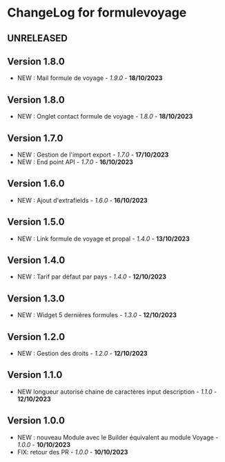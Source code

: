 # ChangeLog for formulevoyage

## UNRELEASED

## Version 1.8.0
- NEW : Mail formule de voyage - *1.9.0* - **18/10/2023**

## Version 1.8.0
- NEW : Onglet contact formule de voyage - *1.8.0* - **18/10/2023**

## Version 1.7.0
- NEW : Gestion de l'import export - *1.7.0* - **17/10/2023**
- NEW : End point API - *1.7.0* - **16/10/2023**

## Version 1.6.0
- NEW : Ajout d'extrafields  - *1.6.0* - **16/10/2023**

## Version 1.5.0
- NEW : Link formule de voyage et propal  - *1.4.0* - **13/10/2023**

## Version 1.4.0
- NEW : Tarif par défaut par pays  - *1.4.0* - **12/10/2023**

## Version 1.3.0
- NEW : Widget 5 dernières formules - *1.3.0* - **12/10/2023**

## Version 1.2.0
- NEW : Gestion des droits - *1.2.0* - **12/10/2023**

## Version 1.1.0
- NEW longueur autorisé chaine de caractères input description  - *1.1.0* - **12/10/2023**

## Version 1.0.0
- NEW : nouveau Module avec le Builder équivalent au module Voyage - *1.0.0* - **10/10/2023**
- FIX: retour des PR - *1.0.0* - **10/10/2023**
